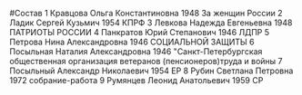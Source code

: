 #Состав
1 Кравцова Ольга Константиновна 1948 За женщин России
2 Ладик Сергей Кузьмич 1954 КПРФ
3 Левкова Надежда Евгеньевна 1948 ПАТРИОТЫ РОССИИ
4 Панкратов Юрий Степанович 1946 ЛДПР
5 Петрова Нина Александровна 1946 СОЦИАЛЬНОЙ ЗАЩИТЫ
6 Посыльная Наталия Александровна 1946 \"Санкт-Петербургская общественная организация ветеранов (пенсионеров)труда и войны
7 Посыльный Александр Николаевич 1954 ЕР
8 Рубин Светлана Петровна 1972 собрание-работа
9 Румянцев Леонид Анатольевич 1959 СР
